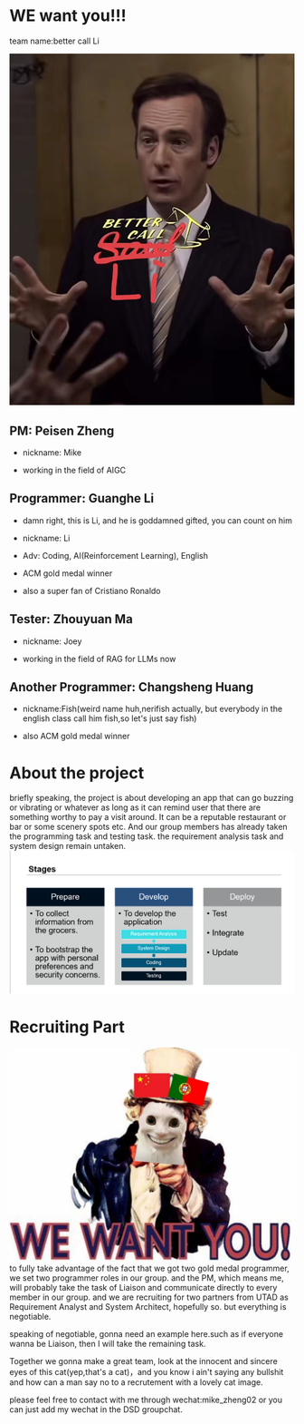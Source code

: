 # WE want you!!!
team name:better call Li

![bettercallLI](pics/cover.jpg)

## PM: Peisen Zheng
- nickname: Mike

- working in the field of AIGC

## Programmer: Guanghe Li 

- damn right, this is Li, and he is goddamned gifted, you can count on him

- nickname: Li

- Adv: Coding, AI(Reinforcement Learning), English

- ACM gold medal winner

- also a super fan of Cristiano Ronaldo


## Tester: Zhouyuan Ma
- nickname: Joey

- working in the field of RAG for LLMs now


## Another Programmer: Changsheng Huang
- nickname:Fish(weird name huh,nerifish actually, but everybody in the english class call him fish,so let's just say fish)

- also ACM gold medal winner

# About the project
briefly speaking, the project is about developing an app that can go buzzing or vibrating or whatever as long as it can remind user that there are something worthy to pay a visit around. It can be a reputable restaurant or bar or some scenery spots etc. And our group members has already taken the programming task and testing task. the requirement analysis task and system design remain untaken.
![stages](pics/stages.jpg)




# Recruiting Part
![wewantyou](pics/wewantyou.jpg)
to fully take advantage of the fact that we got two gold medal programmer, we set two programmer roles in our group.
and the PM, which means me, will probably take the task of Liaison and communicate directly to every member in our group.
and we are recruiting for two partners from UTAD as Requirement Analyst and System Architect, hopefully so. but everything is negotiable. 

speaking of negotiable, gonna need an example here.such as if everyone wanna be Liaison, then I will take the remaining task.


Together we gonna make a great team, look at the innocent and sincere eyes of this cat(yep,that's a cat)，and you know i ain't saying any bullshit and how can a man say no to a recrutement with a lovely cat image.  


please feel free to contact with me through wechat:mike_zheng02
or you can just add my wechat in the DSD groupchat.
